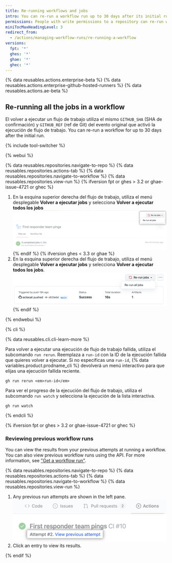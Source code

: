 ```yaml
---
title: Re-running workflows and jobs
intro: You can re-run a workflow run up to 30 days after its initial run.
permissions: People with write permissions to a repository can re-run workflows in the repository.
miniTocMaxHeadingLevel: 3
redirect_from:
  - /actions/managing-workflow-runs/re-running-a-workflow
versions:
  fpt: '*'
  ghes: '*'
  ghae: '*'
  ghec: '*'
---
```


{% data reusables.actions.enterprise-beta %}
{% data reusables.actions.enterprise-github-hosted-runners %}
{% data reusables.actions.ae-beta %}

## Re-running all the jobs in a workflow

El volver a ejecutar un flujo de trabajo utiliza el mismo `GITHUB_SHA` (SHA de confirmación) y `GITHUB_REF` (ref de Git) del evento original que activó la ejecución de flujo de trabajo. You can re-run a workflow for up to 30 days after the initial run.

{% include tool-switcher %}

{% webui %}

{% data reusables.repositories.navigate-to-repo %}
{% data reusables.repositories.actions-tab %}
{% data reusables.repositories.navigate-to-workflow %}
{% data reusables.repositories.view-run %}
{% ifversion fpt or ghes > 3.2 or ghae-issue-4721 or ghec %}
1. En la esquina superior derecha del flujo de trabajo, utiliza el menú desplegable **Volver a ejecutar jobs** y selecciona **Volver a ejecutar todos los jobs** ![Rerun checks drop-down menu](/assets/images/help/repository/rerun-checks-drop-down.png)
{% endif %}
{% ifversion ghes < 3.3 or ghae %}
1. En la esquina superior derecha del flujo de trabajo, utiliza el menú desplegable **Volver a ejecutar jobs** y selecciona **Volver a ejecutar todos los jobs**. ![Volver a ejecutar el menú desplegable de verificaciones](/assets/images/help/repository/rerun-checks-drop-down-updated.png)
{% endif %}

{% endwebui %}

{% cli %}

{% data reusables.cli.cli-learn-more %}

Para volver a ejecutar una ejecución de flujo de trabajo fallida, utiliza el subcomando `run rerun`. Reemplaza a `run-id` con la ID de la ejecución fallida que quieres volver a ejecutar.  Si no especificas una `run-id`, {% data variables.product.prodname_cli %} devolverá un menú interactivo para que elijas una ejecución fallida reciente.

```shell
gh run rerun <em>run-id</em>
```

Para ver el progreso de la ejecución del flujo de trabajo, utiliza el subcomando `run watch` y selecciona la ejecución de la lista interactiva.

```shell
gh run watch
```

{% endcli %}

{% ifversion fpt or ghes > 3.2 or ghae-issue-4721 or ghec %}
### Reviewing previous workflow runs

You can view the results from your previous attempts at running a workflow. You can also view previous workflow runs using the API. For more information, see ["Get a workflow run"](/rest/reference/actions#get-a-workflow-run).

{% data reusables.repositories.navigate-to-repo %}
{% data reusables.repositories.actions-tab %}
{% data reusables.repositories.navigate-to-workflow %}
{% data reusables.repositories.view-run %}
1. Any previous run attempts are shown in the left pane. ![Rerun workflow](/assets/images/help/settings/actions-review-workflow-rerun.png)
1. Click an entry to view its results.

{% endif %}
